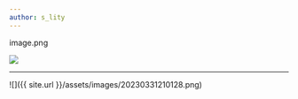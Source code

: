 ```yaml
---
author: s_lity
---
```


image.png

![](/Store/assets/images/20230331210128.png)

---
![]({{ site.url }}/assets/images/20230331210128.png)